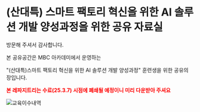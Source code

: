 # (산대특) 스마트 팩토리 혁신을 위한 AI 솔루션 개발 양성과정을 위한 공유 자료실

방문해 주셔서 감사합니다.

본 공유공간은 MBC 아카데미에서 운영하는

"(산대특)스마트 팩토리 혁신을 위한 AI 솔루션 개발 양성과정" 훈련생을 위한 공유의 장입니다.

<span style="color:red"><b>본 레파지트리는 수료(25.3.7) 시점에 폐쇄될 예정이니 미리 다운받아 주셔요</b></span>

![교육이수내역](https://github.com/user-attachments/assets/b568e08d-5272-4bdb-ab38-ac20e014cc33)